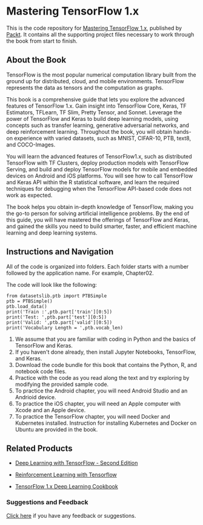 # Mastering TensorFlow 1.x
This is the code repository for [Mastering TensorFlow 1.x](https://www.packtpub.com/big-data-and-business-intelligence/mastering-tensorflow-1x?utm_source=github&utm_medium=repository&utm_campaign=9781788292061), published by [Packt](https://www.packtpub.com/?utm_source=github). It contains all the supporting project files necessary to work through the book from start to finish.
## About the Book
TensorFlow is the most popular numerical computation library built from the ground up for distributed, cloud, and mobile environments. TensorFlow represents the data as tensors and the computation as graphs.

This book is a comprehensive guide that lets you explore the advanced features of TensorFlow 1.x. Gain insight into TensorFlow Core, Keras, TF Estimators, TFLearn, TF Slim, Pretty Tensor, and Sonnet. Leverage the power of TensorFlow and Keras to build deep learning models, using concepts such as transfer learning, generative adversarial networks, and deep reinforcement learning. Throughout the book, you will obtain hands-on experience with varied datasets, such as MNIST, CIFAR-10, PTB, text8, and COCO-Images.

You will learn the advanced features of TensorFlow1.x, such as distributed TensorFlow with TF Clusters, deploy production models with TensorFlow Serving, and build and deploy TensorFlow models for mobile and embedded devices on Android and iOS platforms. You will see how to call TensorFlow and Keras API within the R statistical software, and learn the required techniques for debugging when the TensorFlow API-based code does not work as expected.

The book helps you obtain in-depth knowledge of TensorFlow, making you the go-to person for solving artificial intelligence problems. By the end of this guide, you will have mastered the offerings of TensorFlow and Keras, and gained the skills you need to build smarter, faster, and efficient machine learning and deep learning systems.

## Instructions and Navigation
All of the code is organized into folders. Each folder starts with a number followed by the application name. For example, Chapter02.



The code will look like the following:
```
from datasetslib.ptb import PTBSimple
ptb = PTBSimple()
ptb.load_data()
print('Train :',ptb.part['train'][0:5])
print('Test: ',ptb.part['test'][0:5])
print('Valid: ',ptb.part['valid'][0:5])
print('Vocabulary Length = ',ptb.vocab_len)
```

1. We assume that you are familiar with coding in Python and the basics of
TensorFlow and Keras.
2. If you haven't done already, then install Jupyter Notebooks, TensorFlow, and
Keras.
3. Download the code bundle for this book that contains the Python, R, and
notebook code files.
4. Practice with the code as you read along the text and try exploring by modifying
the provided sample code.
5. To practice the Android chapter, you will need Android Studio and an Andrioid
device.
6. To practice the iOS chapter, you will need an Apple computer with Xcode and an
Apple device.
7. To practice the TensorFlow chapter, you will need Docker and Kubernetes
installed. Instruction for installing Kubernetes and Docker on Ubuntu are
provided in the book.

## Related Products
* [Deep Learning with TensorFlow - Second Edition](https://www.packtpub.com/big-data-and-business-intelligence/deep-learning-tensorflow-second-edition?utm_source=github&utm_medium=repository&utm_campaign=9781788831109)

* [Reinforcement Learning with Tensorflow](https://www.packtpub.com/big-data-and-business-intelligence/reinforcement-learning-tensorflow?utm_source=github&utm_medium=repository&utm_campaign=9781788835725)

* [TensorFlow 1.x Deep Learning Cookbook](https://www.packtpub.com/big-data-and-business-intelligence/tensorflow-1x-deep-learning-cookbook?utm_source=github&utm_medium=repository&utm_campaign=9781788293594)

### Suggestions and Feedback
[Click here](https://docs.google.com/forms/d/e/1FAIpQLSe5qwunkGf6PUvzPirPDtuy1Du5Rlzew23UBp2S-P3wB-GcwQ/viewform) if you have any feedback or suggestions.
